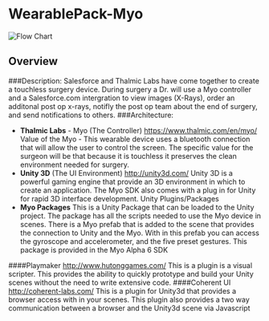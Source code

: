 WearablePack-Myo
================
![Flow Chart](https://cloud.githubusercontent.com/assets/6456976/3211270/82bf990c-ef0c-11e3-88f0-d9a2f4834aad.png)

## Overview
###Description:
Salesforce and Thalmic Labs have come together to create a touchless surgery device. During surgery a Dr. will use a Myo controller and a Salesforce.com intergration to view images (X-Rays), order an additonal post op x-rays, notifly the post op team about the end of surgery, and send notifications to others.
###Architecture:
- **Thalmic Labs** - Myo (The Controller) https://www.thalmic.com/en/myo/
Value of the Myo - This wearable device uses a bluetooth connection that will allow the user to control the screen.  The specific value for the surgeon will be that because it is touchless it preserves the clean environment needed for surgery.
- **Unity 3D** (The UI Environment) http://unity3d.com/
Unity 3D is a powerful gaming engine that provide an 3D environment in which to create an application.  The Myo SDK also comes with a plug in for Unity for rapid 3D interface development.
Unity Plugins/Packages
- **Myo Packages**
This is a Unity Package that can be loaded to the Unity project.  The package has all the scripts needed to use the Myo device in scenes.  There is a Myo prefab that is added to the scene that provides the connection to Unity and the Myo.  With in this prefab you can access the gyroscope and accelerometer, and the five preset gestures.  This package is provided in the Myo Alpha 6 SDK

####Playmaker http://www.hutonggames.com/
This is a plugin is a visual scripter.  This provides the ability to quickly prototype and build your Unity scenes without the need to write extensive code.
####Coherent UI http://coherent-labs.com/
This is a plugin for Unity3d that provides a browser access with in your scenes.  This plugin also provides a two way communication between a browser and the Unity3d scene via Javascript
